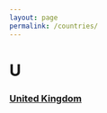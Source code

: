 ```yaml
---
layout: page
permalink: /countries/
---
```


<!--
# A
### [Afghanistan](https://github.com/jekyll/minima)
### Albania
### Algeria
### Andorra
### Angola
### Antigua and Barbuda
### Argentina
### Armenia
### Aruba
### Australia
### Austria
### Azerbaijan
  
# B
### Bahamas
### Bahrain
### Bangladesh
### Barbados
### Belarus
### Belgium
### Belize
### Benin
### Bhutan
### Bolivia
### Bosnia and Herzegovina
### Botswana
### Brazil
### Brunei
### Bulgaria
### Burkina Faso
### Burma
### Burundi

# C
### Cambodia
### Cameroon
### Canada
### Cabo Verde
### Central African Republic
### Chad
### Chile
### China
### Colombia
### Comoros
### Congo, Democratic Republic of the
### Congo, Republic of the
### Costa Rica
### Cote d'Ivoire
### Croatia
### Cuba
### Curacao
### Cyprus
### Czechia

# D
### Denmark
### Djibouti
### Dominica
### Dominican Republic

# E
### East Timor
### Ecuador
### Egypt
### El Salvador
### Equatorial Guinea
### Eritrea
### Estonia
### Ethiopia

# F
### Fiji
### Finland
### France

# G
### Gabon
### Gambia, The
### Georgia
### Germany
### Ghana
### Greece
### Grenada
### Guatemala
### Guinea
### Guinea-Bissau
### Guyana

# H
### Haiti
### Holy See
### Honduras
### Hong Kong
### Hungary

# I
### Iceland
### India
### Indonesia
### Iran
### Iraq
### Ireland
### Israel
### Italy

# J
### Jamaica
### Japan
### Jordan

# K
### Kazakhstan
### Kenya
### Kiribati
### Korea, North
### Korea, South
### Kosovo
### Kuwait
### Kyrgyzstan

# L
### Laos
### Latvia
### Lebanon
### Lesotho
### Liberia
### Libya
### Liechtenstein
### Lithuania
### Luxembourg

# M
### Macau
### Macedonia
### Madagascar
### Malawi
### Malaysia
### Maldives
### Mali
### Malta
### Marshall Islands
### Mauritania
### Mauritius
### Mexico
### Micronesia
### Moldova
### Monaco
### Mongolia
### Montenegro
### Morocco
### Mozambique

# N
### Namibia
### Nauru
### Nepal
### Netherlands
### New Zealand
### Nicaragua
### Niger
### Nigeria
### North Korea
### Norway

# O
### Oman

# P
### Pakistan
### Palau
### Palestinian Territories
### Panama
### Papua New Guinea
### Paraguay
### Peru
### Philippines
### Poland
### Portugal

# Q
### Qatar

# R
### Romania
### Russia
### Rwanda

# S
### Saint Kitts and Nevis
### Saint Lucia
### Saint Vincent and the Grenadines
### Samoa
### San Marino
### Sao Tome and Principe
### Saudi Arabia
### Senegal
### Serbia
### Seychelles
### Sierra Leone
### Singapore
### Sint Maarten
### Slovakia
### Slovenia
### Solomon Islands
### Somalia
### South Africa
### South Korea
### South Sudan
### Spain
### Sri Lanka
### Sudan
### Suriname
### Swaziland
### Sweden
### Switzerland
### Syria

# T
### Taiwan
### Tajikistan
### Tanzania
### Thailand
### Timor-Leste
### Togo
### Tonga
### Trinidad and Tobago
### Tunisia
### Turkey
### Turkmenistan
### Tuvalu

-->
# U
<!--
### Uganda
### Ukraine
### United Arab Emirates
-->
### [United Kingdom](https://medicalpedia.info/countries/uk)
<!--
### United States of America
### Uruguay
### Uzbekistan

# V
### Vanuatu
### Venezuela
### Vietnam

# Y
### Yemen

# Z
### Zambia
### Zimbabwe

[jekyll-organization]: https://github.com/jekyll
-->
